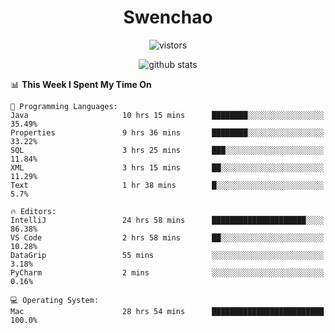 <h1 align="center">Swenchao</h3>

<p align="center">
  <img src="https://visitor-badge.glitch.me/badge?page_id=Swenchao" alt="vistors" />
</p>

<p align="center">
  <img src="https://github-readme-stats.vercel.app/api?username=Swenchao&count_private=true&show_icons=true&theme=vue-dark&hide_title=true" alt="github stats" />
</p>

<!--START_SECTION:waka-->
📊 **This Week I Spent My Time On** 

```text
💬 Programming Languages: 
Java                     10 hrs 15 mins      ████████░░░░░░░░░░░░░░░░░   35.49% 
Properties               9 hrs 36 mins       ████████░░░░░░░░░░░░░░░░░   33.22% 
SQL                      3 hrs 25 mins       ███░░░░░░░░░░░░░░░░░░░░░░   11.84% 
XML                      3 hrs 15 mins       ██░░░░░░░░░░░░░░░░░░░░░░░   11.29% 
Text                     1 hr 38 mins        █░░░░░░░░░░░░░░░░░░░░░░░░   5.7%

🔥 Editors: 
IntelliJ                 24 hrs 58 mins      █████████████████████░░░░   86.38% 
VS Code                  2 hrs 58 mins       ██░░░░░░░░░░░░░░░░░░░░░░░   10.28% 
DataGrip                 55 mins             ░░░░░░░░░░░░░░░░░░░░░░░░░   3.18% 
PyCharm                  2 mins              ░░░░░░░░░░░░░░░░░░░░░░░░░   0.16%

💻 Operating System: 
Mac                      28 hrs 54 mins      █████████████████████████   100.0%

```


<!--END_SECTION:waka-->
